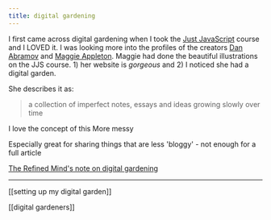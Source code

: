 ```yaml
---
title: digital gardening
---
```


I first came across digital gardening when I took the [Just JavaScript](https://justjavascript.com/) course and I LOVED it. I was looking more into the profiles of the creators [Dan Abramov](https://overreacted.io/) and [Maggie Appleton](https://maggieappleton.com/). Maggie had done the beautiful illustrations on the JJS course. 1) her website is *gorgeous* and 2) I noticed she had a digital garden. 

She describes it as: 
> a collection of imperfect notes, essays and ideas growing slowly over time

I love the concept of this
More messy

Especially great for sharing things that are less 'bloggy' - not enough for a full article

[The Refined Mind's note on digital gardening](https://refinedmind.co/digital-garden)

<hr>
[[setting up my digital garden]]

[[digital gardeners]]


